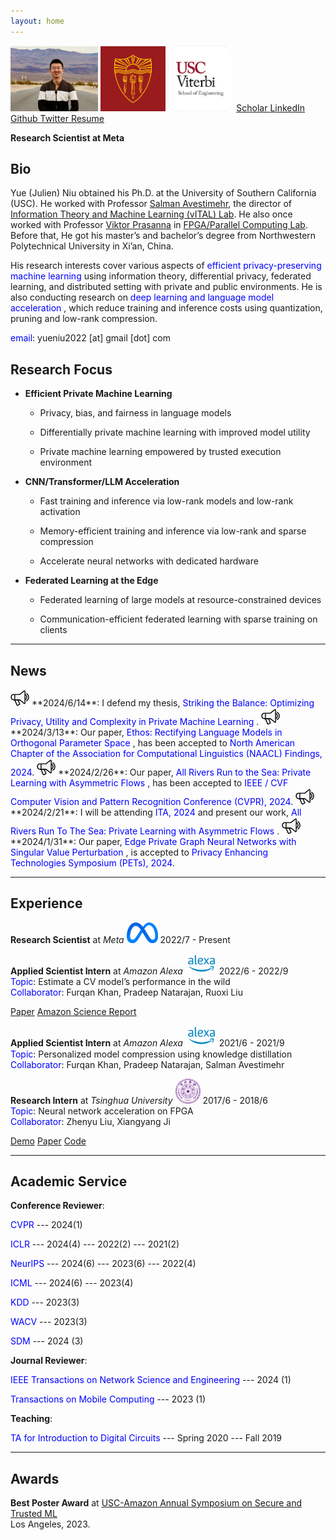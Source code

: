 ```yaml
---
layout: home
---
```


<img src="assets/fig/selfi_DeathValley.jpg" alt="drawing" height="104"/>
<img src="assets/fig/usc.png" alt="drawing" width="104"/>
<img src="assets/fig/viterbi.png" alt="drawing" width="105"/>

<a href="https://scholar.google.com/citations?hl=en&user=J7vQ-QEAAAAJ&view_op=list_works&sortby=pubdate" class="btn">
    Scholar
</a>
<a href="https://www.linkedin.com/in/yue-niu-a3084216a" class="btn">
    LinkedIn
</a>
<a href="https://github.com/yuehniu" class="btn">
    Github
</a>
<a href="https://twitter.com/YuehNiu" class="btn" target="_blank">
    Twitter
</a>
<a href="https://yuehniu.github.io/homepage/docs/ResumeYueNiu.pdf" class="btn" target="_blank">
    Resume
</a>

<!---

<a href="https://scholar.google.com/citations?hl=en&user=J7vQ-QEAAAAJ&view_op=list_works&sortby=pubdate">
    <img src="assets/icon/scholar.png" height="50" />
</a> &emsp;
<a href="https://www.linkedin.com/in/yue-niu-a3084216a">
    <img src="assets/icon/linkedin.png" height="50" />
</a> &emsp;
<a href="https://github.com/yuehniu">
    <img src="assets/icon/github.png" height="50" />
</a> &emsp;
<a href="https://drive.google.com/file/d/1XTzdmqfl43eJ52Pp2tGmOzvG3lF3j9Xs/view?usp=share_link">
    <img src="assets/icon/cv.jpeg" height="50" />
</a>
-->

**Research Scientist at Meta**

## Bio
  Yue (Julien) Niu obtained his Ph.D. at the University of Southern California (USC).
  He worked with Professor [Salman Avestimehr](https://www.avestimehr.com/), 
  the director of [Information Theory and Machine Learning (vITAL) Lab](https://www.avestimehr.com/vital-lab). 
  He also once worked with Professor [Viktor Prasanna](https://sites.usc.edu/prasanna/) 
  in [FPGA/Parallel Computing Lab](https://fpga.usc.edu/). 
  Before that, He got his master’s and bachelor’s degree from Northwestern Polytechnical University in Xi’an, China.
  
  His research interests cover various aspects of <span style="color:blue"> efficient privacy-preserving machine learning</span> 
  using information 
  theory, differential privacy, federated learning, and distributed setting with private and public environments.
  He is also conducting research on <span style="color:blue"> deep learning and language model acceleration </span>, 
  which reduce training and inference costs using 
  quantization, pruning and low-rank compression.

  <span style="color:blue">email</span>: yueniu2022 [at] gmail [dot] com
  
## Research Focus

  - **Efficient Private Machine Learning**

    - Privacy, bias, and fairness in language models
    
    - Differentially private machine learning with improved model utility

    - Private machine learning empowered by trusted execution environment

  - **CNN/Transformer/LLM Acceleration**

    - Fast training and inference via low-rank models and low-rank activation
    
    - Memory-efficient training and inference via low-rank and sparse compression
    
    - Accelerate neural networks with dedicated hardware

  - **Federated Learning at the Edge**
  
    - Federated learning of large models at resource-constrained devices
    
    - Communication-efficient federated learning with sparse training on clients

---

## News

<img src="assets/fig/new.png" alt="drawing" width="30"/>
**2024/6/14**: I defend my thesis, <span style="color:blue">Striking the Balance: Optimizing Privacy, Utility and Complexity in Private Machine Learning </span>.

<img src="assets/fig/new.png" alt="drawing" width="30"/>
**2024/3/13**: Our paper, <span style="color:blue">Ethos: Rectifying Language Models in Orthogonal Parameter Space </span>,
has been accepted to <span style="color:blue">North American Chapter of the Association for Computational Linguistics (NAACL) Findings, 2024</span>.

<img src="assets/fig/new.png" alt="drawing" width="30"/>
**2024/2/26**: Our paper, <span style="color:blue">All Rivers Run to the Sea: Private Learning with Asymmetric Flows </span>,
has been accepted to <span style="color:blue">IEEE / CVF Computer Vision and Pattern Recognition Conference (CVPR), 2024</span>.

<img src="assets/fig/new.png" alt="drawing" width="30"/>
**2024/2/21**: I will be attending <span style="color:blue">ITA, 2024</span> 
and present our work, <span style="color:blue"> All Rivers Run To The Sea: Private Learning with Asymmetric Flows </span>.

<img src="assets/fig/new.png" alt="drawing" width="30"/>
**2024/1/31**: Our paper, <span style="color:blue"> Edge Private Graph Neural Networks with Singular Value Perturbation </span>,
is accepted to <span style="color:blue">Privacy Enhancing Technologies Symposium (PETs), 2024</span>.

---

## Experience

**Research Scientist** at *Meta* <img src="assets/fig/meta.png" alt="drawing" width="50"/>
2022/7 - Present

**Applied Scientist Intern** at *Amazon Alexa* <img src="assets/fig/alexa.png" alt="drawing" width="50"/>
2022/6 - 2022/9  
<span style="color:blue">Topic</span>: Estimate a CV model’s performance in the wild  
<span style="color:blue">Collaborator</span>: Furqan Khan, Pradeep Natarajan, Ruoxi Liu

<a href="https://link.springer.com/chapter/10.1007/978-3-031-44137-0_31" class="btn">Paper</a>
<a href="https://www.amazon.science/publications/performance-and-failure-cause-estimation-for-machine-learning-systems-in-the-wild" class="btn">Amazon Science Report</a>

<div class="vl"></div>

**Applied Scientist Intern** at *Amazon Alexa* <img src="assets/fig/alexa.png" alt="drawing" width="50"/>
2021/6 - 2021/9   
<span style="color:blue">Topic</span>: Personalized model compression using knowledge distillation  
<span style="color:blue">Collaborator</span>: Furqan Khan, Pradeep Natarajan, Salman Avestimehr

<div class="vl"></div>

**Research Intern** at *Tsinghua University* <img src="assets/fig/tsinghua.png" alt="drawing" width="40"/>
2017/6 - 2018/6  
<span style="color:blue">Topic</span>: Neural network acceleration on FPGA  
<span style="color:blue">Collaborator</span>: Zhenyu Liu, Xiangyang Ji

<a href="https://youtu.be/eFW8OTIur38" class="btn">Demo</a>
<a href="https://ieeexplore.ieee.org/abstract/document/8309067" class="btn">Paper</a>
<a href="https://github.com/yuehniu/embeddedCNN" class="btn">Code</a>

---

## Academic Service

**Conference Reviewer**: 

<span style="color:blue">CVPR</span> --- 2024(1)   

<span style="color:blue">ICLR</span> --- 2024(4) --- 2022(2) --- 2021(2)

<span style="color:blue">NeurIPS</span> --- 2024(6) --- 2023(6) --- 2022(4)

<span style="color:blue">ICML</span> --- 2024(6) --- 2023(4)    

<span style="color:blue">KDD</span> --- 2023(3)    

<span style="color:blue">WACV</span> --- 2023(3)    

<span style="color:blue">SDM</span> --- 2024 (3)

**Journal Reviewer**:

<span style="color:blue">IEEE Transactions on Network Science and Engineering</span> --- 2024 (1)

<span style="color:blue">Transactions on Mobile Computing</span> --- 2023 (1)

**Teaching**:

<span style="color:blue">TA for Introduction to Digital Circuits</span> --- Spring 2020 --- Fall 2019

---

## Awards

**Best Poster Award** at [USC-Amazon Annual Symposium on Secure and Trusted ML](https://trustedai.usc.edu/)  
Los Angeles, 2023.